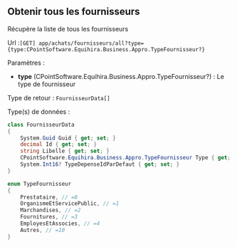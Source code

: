 ## <span id='listefournisseurs'>Obtenir tous les fournisseurs</span>

Récupère la liste de tous les fournisseurs

Url :`[GET] app/achats/fournisseurs/all?type={type:CPointSoftware.Equihira.Business.Appro.TypeFournisseur?}`

Paramètres : 

- **type** (CPointSoftware.Equihira.Business.Appro.TypeFournisseur?) : Le type de fournisseur

Type de retour : `FournisseurData[]`

Type(s) de données :

```csharp
class FournisseurData
{
	System.Guid Guid { get; set; }
	decimal Id { get; set; }
	string Libelle { get; set; }
	CPointSoftware.Equihira.Business.Appro.TypeFournisseur Type { get; set; }
	System.Int16? TypeDepenseIdParDefaut { get; set; }
}

enum TypeFournisseur
{
	Prestataire, // =0
	OrganismeEtServicePublic, // =1
	Marchandises, // =2
	Fournitures, // =3
	EmployesEtAssocies, // =4
	Autres, // =10
}

```

